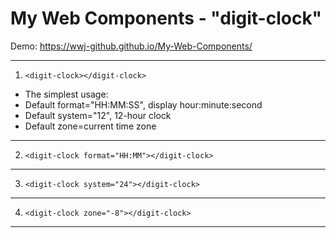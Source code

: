 # My Web Components - "digit-clock"
Demo: <https://wwj-github.github.io/My-Web-Components/>
***
1. `<digit-clock></digit-clock>`  
  + The simplest usage:  
  + Default format="HH:MM:SS", display hour:minute:second  
  + Default system="12", 12-hour clock  
  + Default zone=current time zone
***
2. `<digit-clock format="HH:MM"></digit-clock>`
***
3. `<digit-clock system="24"></digit-clock>`
***
4. `<digit-clock zone="-8"></digit-clock>`  
***

